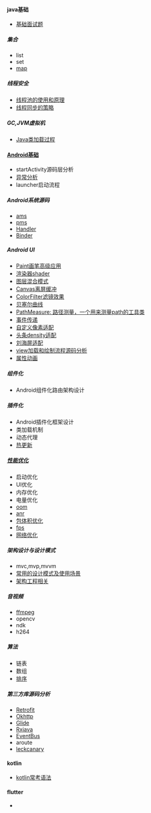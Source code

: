 #### java基础
* [基础面试题](/java_base/base.md)

##### 集合
* list
* set
* [map](java_base/map.md)

##### 线程安全
* [线程池的使用和原理](java_base/thread_sync.md)
* [线程同步的策略](java_base/threadpool.md)

##### GC,JVM虚拟机
* [Java类加载过程](java_base/classLoader.md)

#### [Android基础](android_base/base.md)
* startActivity源码层分析
* [异常分析](android_base/crash.md)
* launcher启动流程

##### Android系统源码
* [ams](/source/ams.md)
* [pms](/source/pms.md)
* [Handler](https://www.jianshu.com/p/f70ee1765a61)
* [Binder](/source/binder.md)

##### Android UI
* [Paint画笔高级应用](ui/paint.md)
* [渲染器shader](ui/shader.md)
* [图层混合模式](ui/Xfermode.md)
* [Canvas离屏缓冲](ui/Canvas.md)
* [ColorFilter滤镜效果](ui/ColorFilter.md)
* [贝塞尔曲线](ui/beisaier.md)
* [PathMeasure: 路径测量，一个用来测量path的工具类](ui/PathMeasure.md)
* [事件传递](ui/touchEvent.md)
* [自定义像素适配](/ui/dpUtils.md)
* [头条density适配](ui/density.md)
* [刘海屏适配](ui/density.md)
* [view加载和绘制流程源码分析](https://lgq895767507.github.io/2019/08/05/View%E7%9A%84%E5%8A%A0%E8%BD%BD%E4%B8%8E%E7%BB%98%E5%88%B6%E6%BA%90%E7%A0%81%E5%88%86%E6%9E%90/)
* [属性动画](ui/objectAnimator.md)

##### 组件化
* Android组件化路由架构设计

##### 插件化
* Android插件化框架设计
* 类加载机制
* 动态代理
* [热更新](hotfix/tinker.md)
  
##### [性能优化](optimization/app_optimization.md)
* 启动优化
* UI优化
* 内存优化
* 电量优化
* [oom](optimization/oom.md)
* [anr](optimization/anr.md)
* [包体积优化](optimization/apk.md)
* [fps](optimization/fps.md)
* [网络优化](optimization/network.md)
  
##### 架构设计与设计模式
* mvc,mvp,mvvm
* [常用的设计模式及使用场景](design/designModel.md)
* [架构工程相关](arc/Architectur.md)

##### 音视频
* [ffmpeg](video/ffmpeg.md)
* opencv
* ndk
* h264
  
##### 算法
* 链表
* 数组
* [排序](https://lgq895767507.github.io/2019/08/05/%E6%8E%92%E5%BA%8F%E7%AE%97%E6%B3%95/)

##### 第三方库源码分析
* [Retrofit](source/retrofit.md)
* [Okhttp](source/okhttp.md)
* [Glide](source/glide.md)
* [Rxjava](source/rxjava.md)
* [EventBus](source/eventbus.md)
* aroute
* [leckcanary](source/leckcanary.md)


#### kotlin

* [kotlin常考语法](kotlin/kotlin_language.md)

#### flutter
* 

